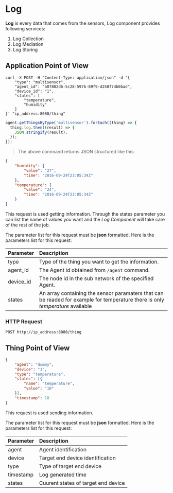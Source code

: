 # Log
**Log** is every data that comes from the sensors, Log component provides following services:

1. Log Collection
2. Log Mediation
3. Log Storing

## Application Point of View
```shell
curl -X POST -H "Content-Type: application/json" -d '{
	"type": "multisensor",
	"agent_id": "b07882d6-5c28-597b-89f9-d250f74b0bad",
	"device_id": "1",
	"states": [
		"temperature",
		"humidity"
	]
}' "ip_address:8080/thing"
```

```javascript
agent.getThingsByType('multisensor').forEach((thing) => {
  thing.log.then((result) => {
    JSON.stringify(result);
  });
});
```

> The above command returns JSON structured like this:

```json
{
    "humidity": {
        "value": "27",
        "time": "2016-09-24T23:05:34Z"
    },
    "temperature": {
        "value": "24",
        "time": "2016-09-24T23:05:34Z"
    }
}
```

This request is used getting information. Through the states
parameter you can list the name of values you want and the *Log Component* will take care of the
rest of the job.

The parameter list for this request must be **json** formatted. Here is the
parameters list for this request:

 Parameter | Description
:--------- |:-------------------------------------
type       | Type of the thing you want to get the information.
agent_id   | The Agent id obtained from `/agent` command.
device_id  | The node id in the sub network of the specified Agent.
states     | An array containing the sensor paramaters that can be readed for example for temperature there is only *temperature* available

### HTTP Request

`POST http://ip_address:8080/thing`

## Thing Point of View

```json
{
    "agent": "dummy",
    "device": "1",
    "type": "temperature",
    "states": [{
        "name": "temperature",
        "value": "10"
    }],
    "timestamp": 10
}
```

This request is used sending information.

The parameter list for this request must be **json** formatted. Here is the
parameters list for this request:

 Parameter | Description
:--------- |:-------------------------------------
agent      | Agent identification
device     | Target end device identification
type       | Type of target end device
timestamp  | Log generated time
states     | Cuurent states of target end device
